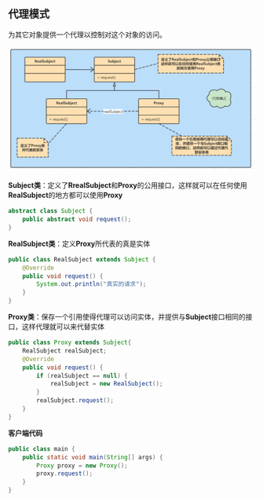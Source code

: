 ## 代理模式

为其它对象提供一个代理以控制对这个对象的访问。

![image-20210912174924454](./assets/20210912174929.png)

**Subject类**：定义了**RrealSubject**和**Proxy**的公用接口，这样就可以在任何使用**RealSubject**的地方都可以使用**Proxy**

```java
abstract class Subject {
    public abstract void request();
}
```

**RealSubject类**：定义**Proxy**所代表的真是实体

```java
public class RealSubject extends Subject {
    @Override
    public void request() {
        System.out.println("真实的请求");
    }
}
```

**Proxy类**：保存一个引用使得代理可以访问实体，并提供与**Subject**接口相同的接口，这样代理就可以来代替实体

```java
public class Proxy extends Subject{
    RealSubject realSubject;
    @Override
    public void request() {
        if (realSubject == null) {
            realSubject = new RealSubject();
        }
        realSubject.request();
    }
}
```

**客户端代码**

```java
public class main {
    public static void main(String[] args) {
        Proxy proxy = new Proxy();
        proxy.request();
    }
}
```

